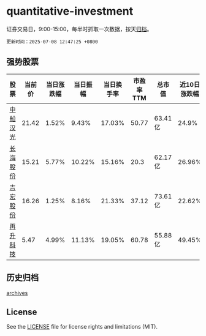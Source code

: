 # quantitative-investment

证券交易日，9:00-15:00，每半时抓取一次数据，按天[归档](archives)。

`更新时间：2025-07-08 12:47:25 +0800`

## 强势股票

|股票|当前价|当日涨跌幅|当日振幅|当日换手率|市盈率TTM|总市值|近10日涨跌幅|
|----|----|----|----|----|----|----|----|
|[中船汉光](https://xueqiu.com/S/SZ300847)|21.42|1.52%|9.43%|17.03%|50.77|63.41亿|24.9%|
|[长海股份](https://xueqiu.com/S/SZ300196)|15.21|5.77%|10.22%|15.16%|20.3|62.17亿|26.96%|
|[吉宏股份](https://xueqiu.com/S/SZ002803)|16.26|1.25%|8.16%|21.33%|37.12|73.61亿|22.62%|
|[再升科技](https://xueqiu.com/S/SH603601)|5.47|4.99%|11.13%|19.05%|60.78|55.88亿|49.45%|

## 历史归档

[archives](archives)

## License

See the [LICENSE](LICENSE) file for license rights and limitations (MIT).
